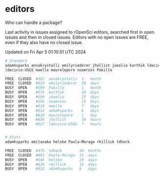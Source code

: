 # editors

Who can handle a package?

Last activity in issues assigned to rOpenSci editors, searched first in open
issues and then in closed issues. Editors with no open issues are FREE, even if
they also have no closed issue.


Updated on Fri Apr 5 01:10:51 UTC 2024

```bash
# Standard
adamhsparks annakrystalli emilyriederer jhollist jooolia karthik ldecicco
ldecicco-USGS maelle maurolepore noamross Pakillo

FREE  CLOSED  #502  annakrystalli  1   month
FREE  CLOSED  #619  emilyriederer  20  days
BUSY  OPEN    #599  Pakillo        1   month
BUSY  OPEN    #575  karthik        29  days
BUSY  OPEN    #590  jooolia        25  days
BUSY  OPEN    #556  noamross       15  days
BUSY  OPEN    #618  maelle         7   days
BUSY  OPEN    #612  adamhsparks    6   days
BUSY  OPEN    #620  maurolepore    1   day
BUSY  OPEN    #636  jhollist       10  hours
BUSY  OPEN    #627  ldecicco-USGS  7   hours


# Stats
adamhsparks emitanaka helske Paula-Moraga rkillick tdhock

FREE  CLOSED  #475  tdhock        10  months
FREE  CLOSED  #603  Paula-Moraga  15  days
BUSY  OPEN    #546  helske        29  days
BUSY  OPEN    #626  rkillick      16  days
BUSY  OPEN    #612  adamhsparks   6   days
```
